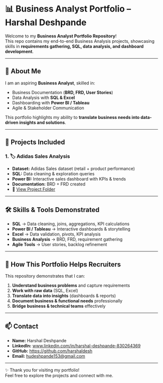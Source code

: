 # 📊 Business Analyst Portfolio – Harshal Deshpande

Welcome to my **Business Analyst Portfolio Repository**!  
This repo contains my end-to-end Business Analysis projects, showcasing skills in **requirements gathering, SQL, data analysis, and dashboard development**.  

---

## 👤 About Me
I am an aspiring **Business Analyst**, skilled in:
- Business Documentation (**BRD, FRD, User Stories**)  
- Data Analysis with **SQL & Excel**  
- Dashboarding with **Power BI / Tableau**  
- Agile & Stakeholder Communication  

This portfolio highlights my ability to **translate business needs into data-driven insights and solutions**.  

---

## 📂 Projects Included
### 1. 🏷️ Adidas Sales Analysis
- **Dataset:** Adidas Sales dataset (retail + product performance)  
- **SQL:** Data cleaning & exploration queries  
- **Power BI:** Interactive sales dashboard with KPIs & trends  
- **Documentation:** BRD + FRD created  
- 📁 [View Project Folder](./Adidas_Sales_Dashboard)  



---

## 🛠️ Skills & Tools Demonstrated
- **SQL** → Data cleaning, joins, aggregations, KPI calculations  
- **Power BI / Tableau** → Interactive dashboards & storytelling  
- **Excel** → Data validation, pivots, KPI analysis  
- **Business Analysis** → BRD, FRD, requirement gathering  
- **Agile Tools** → User stories, backlog refinement  

---

## 🚀 How This Portfolio Helps Recruiters
This repository demonstrates that I can:
1. **Understand business problems** and capture requirements  
2. **Work with raw data** (SQL, Excel)  
3. **Translate data into insights** (dashboards & reports)  
4. **Document business & functional needs** professionally  
5. **Bridge business & technical teams** effectively  

---

## 📫 Contact
- **Name:** Harshal Deshpande  
- **LinkedIn:** www.linkedin.com/in/harshal-deshpande-830264369 
- **GitHub:**  https://github.com/harshaldesh
- **Email:** hudeshpande153@gmail.com 

---

✨ Thank you for visiting my portfolio!  
Feel free to explore the projects and connect with me.  
